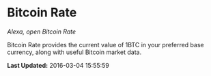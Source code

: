 # Bitcoin Rate
*Alexa, open Bitcoin Rate*

Bitcoin Rate provides the current value of 1BTC in your preferred base currency, along with useful Bitcoin market data.

**Last Updated:** 2016-03-04 15:55:59